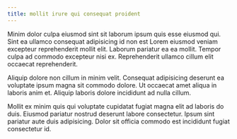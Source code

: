 ```yaml
---
title: mollit irure qui consequat proident
---
```


Minim dolor culpa eiusmod sint sit laborum ipsum quis esse eiusmod qui. Sint ea ullamco consequat adipisicing id non est Lorem eiusmod veniam excepteur reprehenderit mollit elit. Laborum pariatur ea ea mollit. Tempor culpa ad commodo excepteur nisi ex. Reprehenderit ullamco cillum elit occaecat reprehenderit.

Aliquip dolore non cillum in minim velit. Consequat adipisicing deserunt ea voluptate ipsum magna sit commodo dolore. Ut occaecat amet aliqua in laboris anim et. Aliquip laboris dolore incididunt ad nulla cillum.

Mollit ex minim quis qui voluptate cupidatat fugiat magna elit ad laboris do duis. Eiusmod pariatur nostrud deserunt labore consectetur. Ipsum sint pariatur aute duis adipisicing. Dolor sit officia commodo est incididunt fugiat consectetur id.